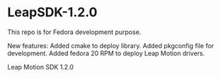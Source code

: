 LeapSDK-1.2.0
=============

This repo is for Fedora development purpose.

New features:
  Added cmake to deploy library.
  Added pkgconfig file for development.
  Added fedora 20 RPM to deploy Leap Motion drivers.

Leap Motion SDK 1.2.0
